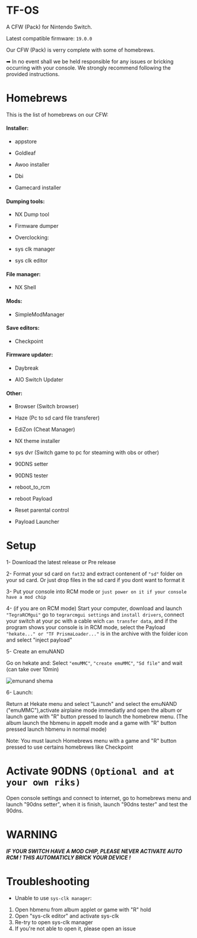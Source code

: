# TF-OS
A CFW (Pack) for Nintendo Switch. 

Latest compatible firmware: `19.0.0`

Our CFW (Pack) is verry complete with some of homebrews. 

➡ In no event shall we be held responsible for any issues or bricking occurring with your console. We strongly recommend following the provided instructions. 

# Homebrews
This is the list of homebrews on our CFW:

#### Installer:

- appstore

- Goldleaf 

- Awoo installer

- Dbi

- Gamecard installer 

#### Dumping tools:

- NX Dump tool 

- Firmware dumper

* Overclocking:

- sys clk manager 

- sys clk editor

#### File manager:

- NX Shell 

#### Mods: 

- SimpleModManager 

#### Save editors:

- Checkpoint 

#### Firmware updater:

- Daybreak 

- AIO Switch Updater

#### Other: 

- Browser (Switch browser) 

- Haze (Pc to sd card file transferer) 

- EdiZon (Cheat Manager)

- NX theme installer 

- sys dvr (Switch game to pc for steaming with obs or other)

- 90DNS setter

- 90DNS tester

- reboot_to_rcm 

- reboot Payload 

- Reset parental control

- Payload Launcher

# Setup
1- Download the latest release or Pre release 

2- Format your sd card on `fat32` and extract contenent of `"sd"` folder on your sd card. Or just drop files in the sd card if you dont want to format it

3- Put your console into RCM mode or `just power on it if your console have a mod chip`

4- (if you are on RCM mode) Start your computer, download and launch `"TegraRCMgui"` go to `tegrarcmgui settings` and `install drivers`, connect your switch at your pc with a cable wich `can transfer data`, and if the program shows your console is in RCM mode, select the Payload `"hekate..." or "TF PrismaLoader..."` is in the archive with the folder icon and select "inject payload" 

5- Create an emuNAND

Go on hekate and:
Select `"emuMMC"`, `"create emuMMC"`, `"Sd file"` and wait (can take over 10min)

<img src="sketch-1714826794916.png" alt="emunand shema">

6- Launch: 

Return at Hekate menu and select "Launch" and select the emuNAND ("emuMMC"),activate airplaine mode immediatly and open the album or launch game with "R" button pressed to launch the homebrew menu. (The album launch the hbmenu in appelt mode and a game with "R" button pressed launch hbmenu in normal mode) 

Note: You must launch Homebrews menu with a game and "R" button pressed to use certains homebrews like Checkpoint

# Activate 90DNS `(Optional and at your own riks)` 

Open console settings and connect to internet, go to homebrews menu and launch "90dns setter", when it is finish, launch "90dns tester" and test the 90dns. 

# WARNING 
***IF YOUR SWITCH HAVE A MOD CHIP, PLEASE NEVER ACTIVATE AUTO RCM ! THIS AUTOMATICLY BRICK YOUR DEVICE !***

# Troubleshooting
- Unable to use `sys-clk manager`:
1. Open hbmenu from album applet or game with "R" hold
2. Open "sys-clk editor" and activate sys-clk
3. Re-try to open sys-clk manager
4. If you're not able to open it, please open an issue
